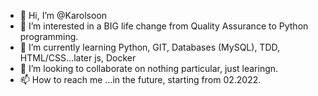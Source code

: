 - 👋 Hi, I’m @Karolsoon
- 👀 I’m interested in a BIG life change from Quality Assurance to Python programming.
- 🌱 I’m currently learning Python, GIT, Databases (MySQL), TDD, HTML/CSS...later js, Docker
- 💞️ I’m looking to collaborate on nothing particular, just learingn.
- 📫 How to reach me ...in the future, starting from 02.2022.

<!---
Karolsoon/Karolsoon is a ✨ special ✨ repository because its `README.md` (this file) appears on your GitHub profile.
You can click the Preview link to take a look at your changes.
--->
